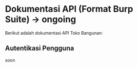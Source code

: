 # Dokumentasi API (Format Burp Suite) -> ongoing

Berikut adalah dokumentasi API Toko Bangunan:

## Autentikasi Pengguna

soon
